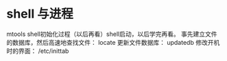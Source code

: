# shell 与进程
mtools
	shell初始化过程（以后再看）shell启动，以后学完再看。
事先建立文件的数据库，然后高速地查找文件：
locate
更新文件数据库：
updatedb
修改开机时的界面：
/etc/inittab

